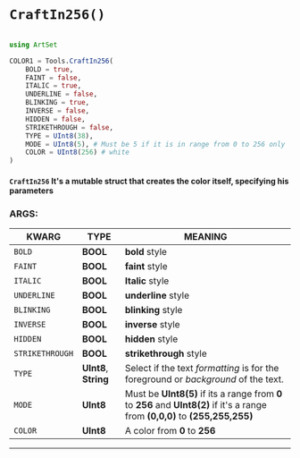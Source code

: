 # `CraftIn256()`

```julia

using ArtSet

COLOR1 = Tools.CraftIn256(
    BOLD = true,
    FAINT = false,
    ITALIC = true,
    UNDERLINE = false,
    BLINKING = true,
    INVERSE = false,
    HIDDEN = false,
    STRIKETHROUGH = false,
    TYPE = UInt8(38),
    MODE = UInt8(5), # Must be 5 if it is in range from 0 to 256 only
    COLOR = UInt8(256) # white
)

```

#### `CraftIn256` It's a mutable struct that creates the color itself, specifying his parameters

### ARGS:

| KWARG              | TYPE     | MEANING  |
| ------------------ | -------- | -------- |
| `BOLD`             | **BOOL** | **bold** style
| `FAINT`            | **BOOL** | **faint** style
| `ITALIC`           | **BOOL** | **Italic** style
| `UNDERLINE`        | **BOOL** | **underline** style
| `BLINKING`         | **BOOL** | **blinking** style
| `INVERSE`          | **BOOL** | **inverse** style
| `HIDDEN`           | **BOOL** | **hidden** style
| `STRIKETHROUGH`    | **BOOL** | **strikethrough** style
| `TYPE`             | **UInt8**, **String** | Select if the text *formatting* is for the foreground or *background* of the text.
| `MODE`             | **UInt8** | Must be **UInt8(5)** if its a range from **0** to **256** and **UInt8(2)** if it's a range from **(0,0,0)** to **(255,255,255)**
| `COLOR`            | **UInt8** | A color from **0** to **256** |

----